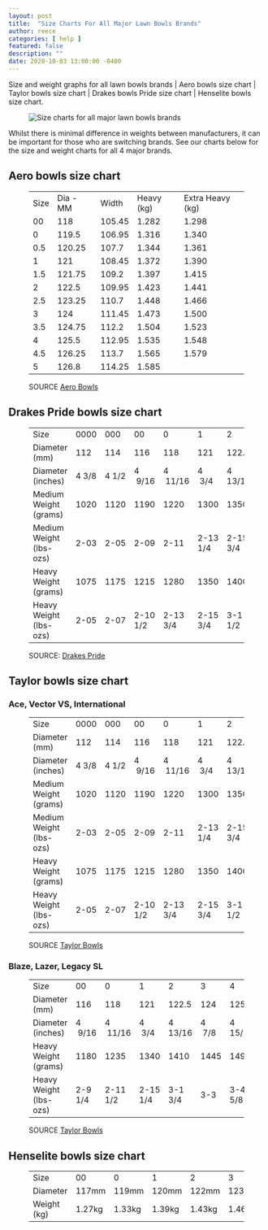 ```yaml
---
layout: post
title:  "Size Charts For All Major Lawn Bowls Brands"
author: reece
categories: [ help ]
featured: false
description: ""
date: 2020-10-03 13:00:00 -0400
---
```

    

<!-- wp:paragraph -->
<p xmlns="http://www.w3.org/1999/xhtml">Size and weight graphs for all lawn bowls brands | Aero bowls size chart | Taylor bowls size chart | Drakes bowls Pride size chart | Henselite bowls size chart.</p>
<!-- /wp:paragraph -->

<!-- wp:image {"id":229,"sizeSlug":"full","linkDestination":"none"} -->
<figure class="wp-block-image size-full"><img src="/img/posts/lawn-bowl-size-guides.jpeg" alt="Size charts for all major lawn bowls brands" class="wp-image-229"/></figure>
<!-- /wp:image -->

<!-- wp:paragraph -->
<p>Whilst there is minimal difference in weights between manufacturers, it can be important for those who are switching brands. See our charts below for the size and weight charts for all 4 major brands.</p>
<!-- /wp:paragraph -->

<!-- wp:heading -->
<h2><a href="#aero-bowls-size-chart"></a>Aero bowls size chart</h2>
<!-- /wp:heading -->

<!-- wp:table -->
<figure class="wp-block-table"><table><tbody><tr><td>Size</td><td>Dia - MM</td><td>Width</td><td>Heavy (kg)</td><td>Extra Heavy (kg)</td></tr><tr><td>00</td><td>118</td><td>105.45</td><td>1.282</td><td>1.298</td></tr><tr><td>0</td><td>119.5</td><td>106.95</td><td>1.316</td><td>1.340</td></tr><tr><td>0.5</td><td>120.25</td><td>107.7</td><td>1.344</td><td>1.361</td></tr><tr><td>1</td><td>121</td><td>108.45</td><td>1.372</td><td>1.390</td></tr><tr><td>1.5</td><td>121.75</td><td>109.2</td><td>1.397</td><td>1.415</td></tr><tr><td>2</td><td>122.5</td><td>109.95</td><td>1.423</td><td>1.441</td></tr><tr><td>2.5</td><td>123.25</td><td>110.7</td><td>1.448</td><td>1.466</td></tr><tr><td>3</td><td>124</td><td>111.45</td><td>1.473</td><td>1.500</td></tr><tr><td>3.5</td><td>124.75</td><td>112.2</td><td>1.504</td><td>1.523</td></tr><tr><td>4</td><td>125.5</td><td>112.95</td><td>1.535</td><td>1.548</td></tr><tr><td>4.5</td><td>126.25</td><td>113.7</td><td>1.565</td><td>1.579</td></tr><tr><td>5</td><td>126.8</td><td>114.25</td><td>1.585</td><td> </td></tr></tbody></table><figcaption>SOURCE <a href="https://www.aerobowls.com/pages/aero-sizes">Aero Bowls</a></figcaption></figure>
<!-- /wp:table -->

<!-- wp:heading -->
<h2><a href="#drakes-pride-bowls-size-chart"></a>Drakes Pride bowls size chart</h2>
<!-- /wp:heading -->

<!-- wp:table -->
<figure class="wp-block-table"><table><tbody><tr><td>Size</td><td>0000</td><td>000</td><td>00</td><td>0</td><td>1</td><td>2</td><td>3</td><td>4</td><td>5</td></tr><tr><td>Diameter (mm)</td><td>112</td><td>114</td><td>116</td><td>118</td><td>121</td><td>122.5</td><td>124</td><td>125.5</td><td>127</td></tr><tr><td>Diameter (inches)</td><td>4 3/8</td><td>4 1/2</td><td>4  9/16</td><td>4  11/16</td><td>4  3/4</td><td>4 13/16</td><td>4  7/8</td><td>4 15/16</td><td>5</td></tr><tr><td>Medium Weight (grams)</td><td>1020</td><td>1120</td><td>1190</td><td>1220</td><td>1300</td><td>1350</td><td>1400</td><td>1460</td><td>1520</td></tr><tr><td>Medium Weight (lbs-ozs)</td><td>2-03</td><td>2-05</td><td>2-09</td><td>2-11</td><td>2-13 1/4</td><td>2-15 3/4</td><td>3-1 1/2</td><td>3-3 3/4</td><td>3-5 3/4</td></tr><tr><td>Heavy Weight (grams)</td><td>1075</td><td>1175</td><td>1215</td><td>1280</td><td>1350</td><td>1400</td><td>1460</td><td>1520</td><td>1580</td></tr><tr><td>Heavy Weight (lbs-ozs)</td><td>2-05</td><td>2-07</td><td>2-10 1/2</td><td>2-13 3/4</td><td>2-15 3/4</td><td>3-1 1/2</td><td>3-3 1/2</td><td>3-5 1/4</td><td>3-7 1/4</td></tr></tbody></table><figcaption>SOURCE: <a href="https://www.drakespride.co.uk/flat-green-bowls-jacks/uk-models-rest-of-world/d-tec.aspx">Drakes Pride</a></figcaption></figure>
<!-- /wp:table -->

<!-- wp:heading -->
<h2><a href="#taylor-bowls-size-chart"></a>Taylor bowls size chart</h2>
<!-- /wp:heading -->

<!-- wp:heading {"level":3} -->
<h3><a href="#ace-vector-vs-international"></a>Ace, Vector VS, International</h3>
<!-- /wp:heading -->

<!-- wp:table -->
<figure class="wp-block-table"><table><tbody><tr><td>Size</td><td>0000</td><td>000</td><td>00</td><td>0</td><td>1</td><td>2</td><td>3</td><td>4</td><td>5</td></tr><tr><td>Diameter (mm)</td><td>112</td><td>114</td><td>116</td><td>118</td><td>121</td><td>122.5</td><td>124</td><td>125.5</td><td>127</td></tr><tr><td>Diameter (inches)</td><td>4 3/8</td><td>4 1/2</td><td>4  9/16</td><td>4  11/16</td><td>4  3/4</td><td>4 13/16</td><td>4  7/8</td><td>4 15/16</td><td>5</td></tr><tr><td>Medium Weight (grams)</td><td>1020</td><td>1120</td><td>1190</td><td>1220</td><td>1300</td><td>1350</td><td>1400</td><td>1460</td><td>1520</td></tr><tr><td>Medium Weight (lbs-ozs)</td><td>2-03</td><td>2-05</td><td>2-09</td><td>2-11</td><td>2-13 1/4</td><td>2-15 3/4</td><td>3-1 1/2</td><td>3-3 3/4</td><td>3-5 3/4</td></tr><tr><td>Heavy Weight (grams)</td><td>1075</td><td>1175</td><td>1215</td><td>1280</td><td>1350</td><td>1400</td><td>1460</td><td>1520</td><td>1580</td></tr><tr><td>Heavy Weight (lbs-ozs)</td><td>2-05</td><td>2-07</td><td>2-10 1/2</td><td>2-13 3/4</td><td>2-15 3/4</td><td>3-1 1/2</td><td>3-3 1/2</td><td>3-5 1/4</td><td>3-7 1/4</td></tr></tbody></table><figcaption>SOURCE <a href="https://www.taylorbowls.com/uploads/files/1553171254TaylorBowlsCatalogue2019B.pdf">Taylor Bowls</a></figcaption></figure>
<!-- /wp:table -->

<!-- wp:heading {"level":3} -->
<h3><a href="#blaze-lazer-legacy-sl"></a>Blaze, Lazer, Legacy SL</h3>
<!-- /wp:heading -->

<!-- wp:table -->
<figure class="wp-block-table"><table><tbody><tr><td>Size</td><td>00</td><td>0</td><td>1</td><td>2</td><td>3</td><td>4</td><td>5</td></tr><tr><td>Diameter (mm)</td><td>116</td><td>118</td><td>121</td><td>122.5</td><td>124</td><td>125.5</td><td>127</td></tr><tr><td>Diameter (inches)</td><td>4  9/16</td><td>4  11/16</td><td>4  3/4</td><td>4 13/16</td><td>4  7/8</td><td>4 15/16</td><td>5</td></tr><tr><td>Heavy Weight (grams)</td><td>1180</td><td>1235</td><td>1340</td><td>1410</td><td>1445</td><td>1490</td><td>1530</td></tr><tr><td>Heavy Weight (lbs-ozs)</td><td>2-9 1/4</td><td>2-11 1/2</td><td>2-15 1/4</td><td>3-1 3/4</td><td>3-3</td><td>3-4 5/8</td><td>3-6</td></tr></tbody></table><figcaption>SOURCE <a href="https://www.taylorbowls.com/uploads/files/1553171254TaylorBowlsCatalogue2019B.pdf">Taylor Bowls</a></figcaption></figure>
<!-- /wp:table -->

<!-- wp:heading -->
<h2><a href="#henselite-bowls-size-chart"></a>Henselite bowls size chart</h2>
<!-- /wp:heading -->

<!-- wp:table -->
<figure class="wp-block-table"><table><tbody><tr><td>Size</td><td>00</td><td>0</td><td>1</td><td>2</td><td>3</td><td>4</td><td>5</td></tr><tr><td>Diameter</td><td>117mm</td><td>119mm</td><td>120mm</td><td>122mm</td><td>123mm</td><td>125mm</td><td>127mm</td></tr><tr><td>Weight (kg)</td><td>1.27kg</td><td>1.33kg</td><td>1.39kg</td><td>1.43kg</td><td>1.46kg</td><td>1.51kg</td><td>1.58kg</td></tr></tbody></table></figure>
<!-- /wp:table -->
    
